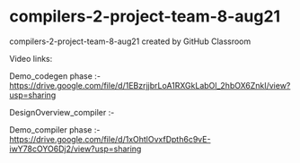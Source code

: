 # compilers-2-project-team-8-aug21
compilers-2-project-team-8-aug21 created by GitHub Classroom

Video links:

Demo_codegen phase :- https://drive.google.com/file/d/1EBzrjjbrLoA1RXGkLabOl_2hbOX6ZnkI/view?usp=sharing

DesignOverview_compiler :- 

Demo_compiler phase :- https://drive.google.com/file/d/1xOhtlOvxfDpth6c9vE-iwY78cOYO6Dj2/view?usp=sharing
